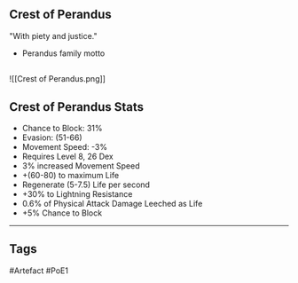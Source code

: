 ## Crest of Perandus
"With piety and justice."
- Perandus family motto
##
![[Crest of Perandus.png]]
## Crest of Perandus Stats
- Chance to Block: 31%
- Evasion: (51-66)
- Movement Speed: -3%
- Requires Level 8, 26 Dex
- 3% increased Movement Speed
- +(60-80) to maximum Life
- Regenerate (5-7.5) Life per second
- +30% to Lightning Resistance
- 0.6% of Physical Attack Damage Leeched as Life
- +5% Chance to Block


---
## Tags
#Artefact
#PoE1